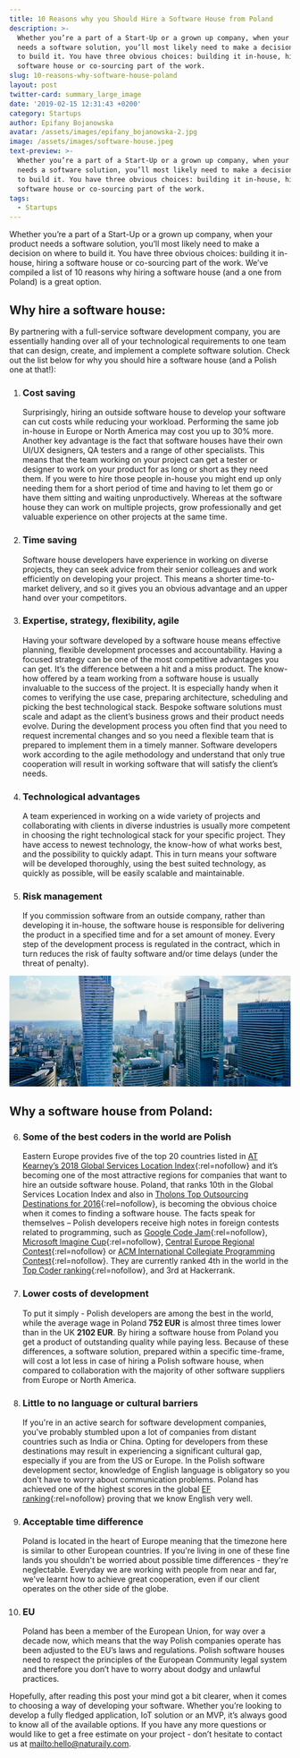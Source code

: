 ```yaml
---
title: 10 Reasons why you Should Hire a Software House from Poland
description: >-
  Whether you’re a part of a Start-Up or a grown up company, when your product
  needs a software solution, you’ll most likely need to make a decision on where
  to build it. You have three obvious choices: building it in-house, hiring a
  software house or co-sourcing part of the work.
slug: 10-reasons-why-software-house-poland
layout: post
twitter-card: summary_large_image
date: '2019-02-15 12:31:43 +0200'
category: Startups
author: Epifany Bojanowska
avatar: /assets/images/epifany_bojanowska-2.jpg
image: /assets/images/software-house.jpeg
text-preview: >-
  Whether you’re a part of a Start-Up or a grown up company, when your product
  needs a software solution, you’ll most likely need to make a decision on where
  to build it. You have three obvious choices: building it in-house, hiring a
  software house or co-sourcing part of the work.
tags:
  - Startups
---
```

Whether you’re a part of a Start-Up or a grown up company, when your product needs a software solution, you’ll most likely need to make a decision on where to build it. You have three obvious choices: building it in-house, hiring a software house or co-sourcing part of the work. We’ve compiled a list of 10 reasons why hiring a software house (and a one from Poland) is a great option.

## Why hire a software house:

By partnering with a full-service software development company, you are essentially handing over all of your technological requirements to one team that can design, create, and implement a complete software solution. Check out the list below for why you should hire a software house (and a Polish one at that!):

1. ### Cost saving
   Surprisingly, hiring an outside software house to develop your software can cut costs while reducing your workload.  Performing the same job in-house in Europe or North America may cost you up to 30% more. Another key advantage is the fact that software houses have their own UI/UX designers, QA testers and a range of other specialists. This means that the team working on your project can get a tester or designer to work on your product for as long or short as they need them. If you were to hire those people in-house you might end up only needing them for a short period of time and having to let them go or have them sitting and waiting unproductively. Whereas at the software house they can work on multiple projects, grow professionally and get valuable experience on other projects at the same time.
2. ### Time saving
   Software house developers have experience in working on diverse projects, they can seek advice from their senior colleagues and work efficiently on developing your project. This means a shorter time-to-market delivery, and so it gives you an obvious advantage and an upper hand over your competitors. 
3. ### Expertise, strategy, flexibility, agile
   Having your software developed by a software house means effective planning, flexible development processes and accountability. Having a focused strategy can be one of the most competitive advantages you can get. It’s the difference between a hit and a miss product. The know-how offered by a team working from a software house is usually invaluable to the success of the project. It is especially handy when it comes to verifying the use case,  preparing architecture, scheduling and picking the best technological stack. Bespoke software solutions must scale and adapt as the client’s business grows and their product needs evolve. During the development process you often find that you need to request incremental changes and so you need a flexible team that is prepared to implement them in a timely manner. Software developers work according to the agile methodology and understand that only true cooperation will result in working software that will satisfy the client’s needs.
4. ### Technological advantages
   A team experienced in working on a wide variety of projects and collaborating with clients in diverse industries is usually more competent in choosing the right technological stack for your specific project. They have access to newest technology, the know-how of what works best, and the possibility to quickly adapt. This in turn means your software will be developed thoroughly, using the best suited technology, as quickly as possible, will be easily scalable and maintainable.
5. ### Risk management
   If you commission software from an outside company, rather than developing it in-house, the software house is responsible for delivering the product in a specified time and for a set amount of money. Every step of the development process is regulated in the contract, which in turn reduces the risk of faulty software and/or time delays (under the threat of penalty).

![](/assets/images/software-houses-warsaw.jpeg)

## Why a software house from Poland:

6. ### Some of the best coders in the world are Polish
   Eastern Europe provides five of the top 20 countries listed in [AT Kearney’s 2018 Global Services Location Index](https://www.atkearney.com/strategic-it/global-services-location-index){:rel=nofollow} and it’s becoming one of the most attractive regions for companies that want to hire an outside software house. Poland, that ranks 10th in the Global Services Location Index and also in [Tholons Top Outsourcing Destinations for 2016](http://www.tholons.com/Tholonstop100/Tholons_Top_100_2016_Executive_Summary_and_Rankings.pdf){:rel=nofollow}, is becoming the obvious choice when it comes to finding a software house. The facts speak for themselves – Polish developers receive high notes in foreign contests related to programming, such as [Google Code Jam](https://codingcompetitions.withgoogle.com/codejam/round/0000000000007766){:rel=nofollow}, [Microsoft Imagine Cup](https://imaginecup.microsoft.com/en-us/winners/2018WorldFinalists){:rel=nofollow}, [Central Europe Regional Contest](http://cerc.hsin.hr/index.php?page=results){:rel=nofollow} or [ACM International Collegiate Programming Contest](https://icpc.baylor.edu/worldfinals/results){:rel=nofollow}. They are currently ranked 4th in the world in the [Top Coder ranking](https://community.topcoder.com/stat?c=country_avg_rating){:rel=nofollow}, and 3rd at Hackerrank.
7. ### Lower costs of development
   To put it simply - Polish developers are among the best in the world, while the average wage in Poland **752 EUR** is almost three times lower than in the UK **2102 EUR**. By hiring a software house from Poland you get a product of outstanding quality while paying less. Because of these differences, a software solution, prepared within a specific time-frame, will cost a lot less in case of hiring a Polish software house, when compared to collaboration with the majority of other software suppliers from Europe or North America.
8. ### Little to no language or cultural barriers
   If you're in an active search for software development companies, you've probably stumbled upon a lot of companies from distant countries such as India or China. Opting for developers from these destinations may result in experiencing a significant cultural gap, especially if you are from the US or Europe. In the Polish software development sector, knowledge of English language is obligatory so you don't have to worry about communication problems. Poland has achieved one of the highest scores in the global [EF ranking](https://www.ef.com/wwen/epi/){:rel=nofollow} proving that we know English very well.
9. ### Acceptable time difference
   Poland is located in the heart of Europe meaning that the timezone here is similar to other European countries. If you're living in one of these fine lands you shouldn't be worried about possible time differences - they're neglectable. Everyday we are working with people from near and far, we've learnt how to achieve great cooperation, even if our client operates on the other side of the globe. 
10. ### EU
    Poland has been a member of the European Union, for way over a decade now, which means that the way Polish companies operate has been adjusted to the EU’s laws and regulations. Polish software houses need to respect the principles of the European Community legal system and therefore you don’t have to worry about dodgy and unlawful practices.

Hopefully, after reading this post your mind got a bit clearer, when it comes to choosing a way of developing your software. Whether you’re looking to develop a fully fledged application, IoT solution or an MVP, it’s always good to know all of the available options. If you have any more questions or would like to get a free estimate on your project - don’t hesitate to contact us at <mailto:hello@naturaily.com>.
